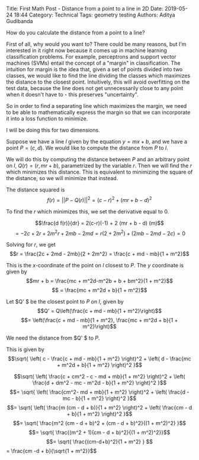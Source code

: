 Title: First Math Post - Distance from a point to a line in 2D
Date: 2019-05-24 18:44
Category: Technical
Tags: geometry testing
Authors: Aditya Gudibanda


How do you calculate the distance from a point to a line? 

First of all, why would you want to?  There could be many reasons, but I'm interested in it right now because it comes up in machine learning classification problems. For example, perceptrons and support vector machines (SVMs) entail the concept of a "margin" in classification. The intuition for margin is the idea that, given a set of points divided into two classes, we would like to find the line dividing the classes which maximizes the distance to the closest point. Intuitively, this will avoid overfitting on the test data, because the line does not get unnecessarily close to any point when it doesn't have to - this preserves "uncertainty". 

So in order to find a separating line which maximizes the margin, we need to be able to mathematically express the margin so that we can incorporate it into a loss function to minimize.

I will be doing this for two dimensions.


Suppose we have a line $l$ given by the equation $y = mx + b$, and we have a point $P = (c,d)$. We would like to compute the distance from $P$ to $l$.

We will do this by computing the distance between $P$ and an arbitrary point on $l$, $Q(r)= (r, mr + b)$, parametrized by the variable $r$. Then we will find the $r$ which minimizes this distance. This is equivalent to minimizing the square of the distance, so we will minimize that instead.

The distance squared is 
$$f(r) = || P - Q(r) || ^2 = (c - r)^2 + (mr + b - d)^2$$

 To find the $r$ which minimizes this, we set the derivative equal to $0$.

$$\frac{d f(r)}{dr} = 2(c-r)(-1) + 2 (mr + b - d) (m)$$
$$ = -2c + 2r + 2m^2r + 2mb - 2md = r(2 + 2m^2) + (2mb - 2md - 2c) = 0$$ 

Solving for $r$, we get 
$$r = \frac{2c + 2md - 2mb}{2 + 2m^2} = \frac{c + md - mb}{1 + m^2}$$

This is the $x$-coordinate of the point on $l$ closest to $P$. The $y$ coordinate is given by 
$$mr + b = \frac{mc + m^2d-m^2b + b + bm^2}{1 + m^2}$$
$$ = \frac{mc + m^2d + b}{1 + m^2}$$

Let $Q' $ be the closest point to $P$ on $l$, given by 
$$Q' = Q\left(\frac{c + md - mb}{1 + m^2}\right)$$
$$= \left(\frac{c + md - mb}{1 + m^2}, \frac{mc + m^2d + b}{1 + m^2}\right)$$

We need the distance from $Q' $ to $P$.


This is given by 
$$\sqrt{ \left(  c - \frac{c + md - mb}{1 + m^2}  \right)^2 + \left(  d - \frac{mc + m^2d + b}{1 + m^2}  \right)^2  }$$

$$\sqrt{ \left(  \frac{c + cm^2 - c - md + mb}{1 + m^2}  \right)^2 + \left(  \frac{d + dm^2 - mc - m^2d - b}{1 + m^2}  \right)^2  }$$
$$= \sqrt{ \left(  \frac{cm^2- md + mb}{1 + m^2}  \right)^2 + \left(  \frac{d - mc - b}{1 + m^2}  \right)^2  }$$
$$= \sqrt{ \left(  \frac{m (cm - d + b)}{1 + m^2}  \right)^2 + \left(  \frac{cm - d + b}{1 + m^2}  \right)^2  }$$
$$= \sqrt{ \frac{m^2 (cm - d + b)^2 + (cm - d + b)^2}{(1 + m^2)^2} }$$
$$= \sqrt{ \frac{(m^2 + 1)(cm - d + b)^2}{(1 + m^2)^2}}$$
$$= \sqrt{ \frac{(cm-d+b)^2}{1 + m^2}  }
$$= \frac{cm -d + b}{\sqrt{1 + m^2}}$$






